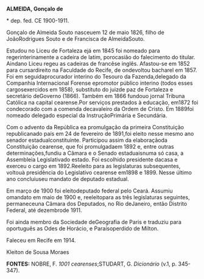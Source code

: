 **ALMEIDA, Gonçalo de**

\* dep. fed. CE 1900-1911.

Gonçalo de Almeida Souto nasceuem 12 de maio 1826, filho de
JoãoRodrigues Souto e de Francisca de AlmeidaSouto.

Estudou no Liceu de Fortaleza ejá em 1845 foi nomeado para
regerinterinamente a cadeira de latim, porocasião do falecimento do
titular. Aindano Liceu regeu as cadeiras de francêse inglês. Afastou-se
em 1852 para cursardireito na Faculdade do Recife, de ondevoltou
bacharel em 1857. Foi em seguidaprocurador interino do Tesouro da
Fazenda,delegado da Companhia Internacional Forense epromotor público
interino (todos esses cargosexercidos em 1858), substituto do juizde paz
de Fortaleza e secretário deGoverno (1866). Também em 1866 fundouo
jornal Tribuna Católica na capital cearense.Por serviços prestados à
educação, em1872 foi condecorado com a comenda decavaleiro da Ordem de
Cristo. Em 1889foi nomeado delegado especial da InstruçãoPrimária e
Secundária.

Com o advento da República ea promulgação da primeira Constituição
republicanado país em 24 de fevereiro de 1891,foi eleito nesse mesmo ano
senador estadualconstituinte. Participou assim da elaboraçãoda
Constituição cearense, que foi promulgadaem 1892 e, entre outras
determinações,fundiu a Câmara e o Senado estaduaisnuma só casa, a
Assembleia Legislativado estado. Foi escolhido presidente dacasa e
exerceu o cargo em 1892.Reeleito para as legislaturas subsequentes,
voltouà presidência do Legislativo cearense em1898 e 1899. Nesse último
ano concluiuseu mandato de deputado estadual.

Em março de 1900 foi eleitodeputado federal pelo Ceará. Assumiu omandato
em maio de 1900 e, reeleitopara as três legislaturas seguintes,
permaneceuna Câmara dos Deputados, no Rio deJaneiro, então Distrito
Federal, até dezembrode 1911.

Foi ainda membro da Sociedade deGeografia de Paris e traduziu para
oportuguês as Odes de Horácio, e Paraísoperdido de Milton.

Faleceu em Recife em 1914.

Kleiton de Sousa Moraes

**FONTES:** NOBRE, F. *1001 cearenses*;STUDART, G. *Dicionário* (v.1, p.
345-347).
